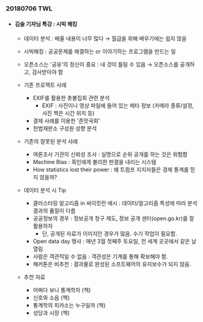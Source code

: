 ### 20180706 TWL


- #### 김슬 기자님 특강 : 시빅 해킹

  - 데이터 분석 : 배울 내용이 너무 많다 → 월급을 위해 배우기에는 쉽지 않음
  - 시빅해킹 : 공공문제를 해결하는 or 이야기하는 프로그램을 만드는 일
  - 오픈소스는 '공유'의 정신이 중요 : 내 것이 틀릴 수 있음 → 오픈소스를 공개하고, 검사받아야 함
  

  - 기존 프로젝트 사례 
    - EXIF를 활용한 촛불집회 관련 분석
      - EXIF : 사진이나 영상 파일에 들어 있는 메타 정보 (카메라 종류/설정, 사진 찍은 시간 위치 등)
    - 결제 사례를 이용한 '존맛국회'
    - 헌법재판소 구성원 성향 분석

  

  - 기존의 잘못된 분석 사례
    - 여론조사 기관의 신뢰성 조사 : 실명으로 순위 공개를 하는 것은 위험함
    - Machine Bias : 흑인에게 불리한 판결을 내리는 시스템
    - How statistics lost their power : 왜 트럼프 지지자들은 경제 통계를 믿지 않을까?

  

  - 데이터 분석 시 Tip

    - 클러스터링 알고리즘 in 싸이킷런 예시 : 데이터/알고리즘 특성에 따라 분석 결과의 품질이 다름
    - 공공정보의 경우 : 정보공개 청구 제도, 정보 공개 센터(open.go.kr)를 잘 활용하자
      - 단, 공개된 자료가 이미지인 경우가 많음. 수기 작업이 필요함.
    - Open data day 행사 : 매년 3월 첫째주 토요일, 전 세계 곳곳에서 같은 날 열림
    - 사람은 객관적일 수 없음 : 객관성은 기계를 통해 확보해야 함. 
    - 해커톤은 비추천 : 결과물로 완성된 소프트웨어의 유지보수가 되지 않음.

    

  - 추천 자료

    - 어쩌다 보니 통계학자 (책)
    - 신호와 소음 (책)
    - 통계학의 피카소는 누구일까 (책)
    - 성당과 시장 (책)
